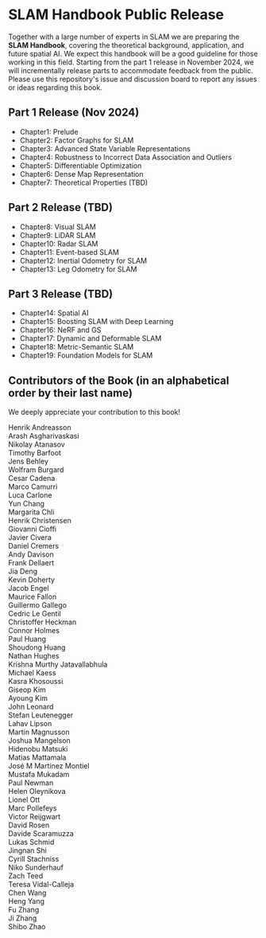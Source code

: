 # SLAM Handbook Public Release

Together with a large number of experts in SLAM we are preparing the **SLAM Handbook**, covering the theoretical background, application, and future spatial AI. We expect this handbook will be a good guideline for those working in this field. Starting from the part 1 release in November 2024, we will incrementally release parts to accommodate feedback from the public. Please use this repository's issue and discussion board to report any issues or ideas regarding this book.

## Part 1 Release (Nov 2024)

* Chapter1: Prelude
* Chapter2: Factor Graphs for SLAM
* Chapter3: Advanced State Variable Representations
* Chapter4: Robustness to Incorrect Data Association and Outliers
* Chapter5: Differentiable Optimization
* Chapter6: Dense Map Representation
* Chapter7: Theoretical Properties (TBD)

## Part 2 Release (TBD)
* Chapter8: Visual SLAM
* Chapter9: LiDAR SLAM
* Chapter10: Radar SLAM
* Chapter11: Event-based SLAM
* Chapter12: Inertial Odometry for SLAM
* Chapter13: Leg Odometry for SLAM

## Part 3 Release (TBD)
* Chapter14: Spatial AI
* Chapter15: Boosting SLAM with Deep Learning
* Chapter16: NeRF and GS
* Chapter17: Dynamic and Deformable SLAM
* Chapter18: Metric-Semantic SLAM
* Chapter19: Foundation Models for SLAM

## Contributors of the Book (in an alphabetical order by their last name)

We deeply appreciate your contribution to this book!

Henrik Andreasson  
Arash Asgharivaskasi  
Nikolay Atanasov  
Timothy Barfoot  
Jens Behley  
Wolfram Burgard  
Cesar Cadena  
Marco Camurri  
Luca Carlone  
Yun Chang  
Margarita Chli  
Henrik Christensen  
Giovanni Cioffi  
Javier Civera  
Daniel Cremers  
Andy Davison  
Frank Dellaert  
Jia Deng  
Kevin Doherty  
Jacob Engel  
Maurice Fallon  
Guillermo Gallego  
Cedric Le Gentil  
Christoffer Heckman  
Connor Holmes  
Paul Huang  
Shoudong Huang  
Nathan Hughes  
Krishna Murthy Jatavallabhula  
Michael Kaess  
Kasra Khosoussi  
Giseop Kim  
Ayoung Kim  
John Leonard  
Stefan Leutenegger  
Lahav Lipson  
Martin Magnusson  
Joshua Mangelson  
Hidenobu Matsuki  
Matias Mattamala  
José M Martínez Montiel   
Mustafa Mukadam  
Paul Newman  
Helen Oleynikova  
Lionel Ott  
Marc Pollefeys  
Victor Reijgwart  
David Rosen  
Davide Scaramuzza  
Lukas Schmid  
Jingnan Shi  
Cyrill Stachniss  
Niko Sunderhauf  
Zach Teed  
Teresa Vidal-Calleja  
Chen Wang  
Heng Yang  
Fu Zhang  
Ji Zhang  
Shibo Zhao  
